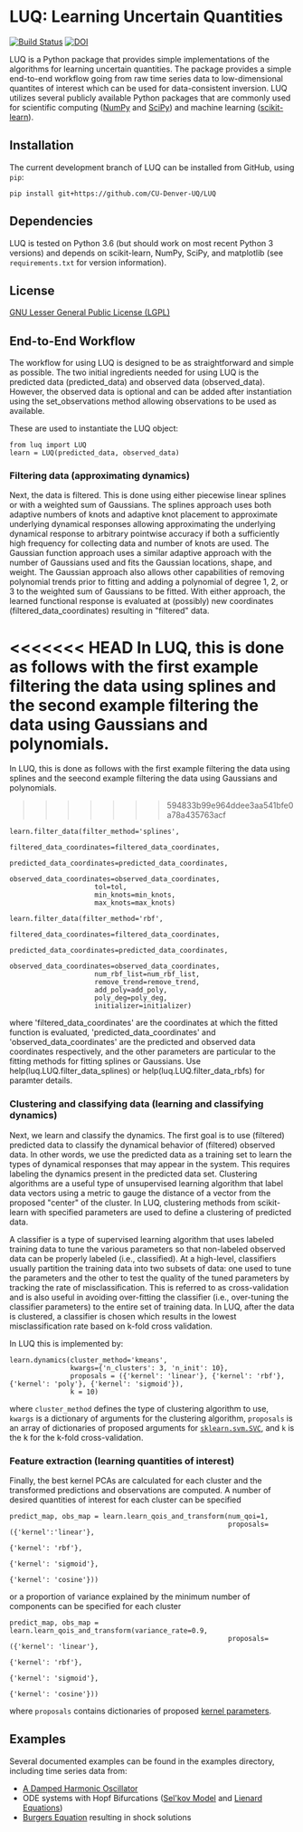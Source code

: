 # LUQ: Learning Uncertain Quantities

[![Build Status](https://travis-ci.org/CU-Denver-UQ/LUQ.svg?branch=master)](https://travis-ci.org/CU-Denver-UQ/LUQ) [![DOI](https://zenodo.org/badge/218807243.svg)](https://zenodo.org/badge/latestdoi/218807243)


LUQ is a Python package that provides simple implementations of the algorithms for learning uncertain quantities.
The package provides a simple end-to-end workflow going from raw time series data to low-dimensional quantites of interest which can be used for data-consistent inversion.
LUQ utilizes several publicly available Python packages that are commonly used for scientific computing ([NumPy](https://numpy.org/) and [SciPy](https://www.scipy.org/)) and machine learning ([scikit-learn](https://scikit-learn.org/)).

## Installation
The current development branch of LUQ can be installed from GitHub,  using ``pip``:

    pip install git+https://github.com/CU-Denver-UQ/LUQ
    
<!-- Another option is to clone the repository and install LUQ using
``python setup.py install`` -->

## Dependencies
LUQ is tested on Python 3.6 (but should work on most recent Python 3 versions) and depends on scikit-learn, NumPy, SciPy, and matplotlib (see ``requirements.txt`` for version information).

## License
[GNU Lesser General Public License (LGPL)](https://github.com/CU-Denver-UQ/LUQ/blob/master/LICENSE.txt)

## End-to-End Workflow
The workflow for using LUQ is designed to be as straightforward and simple as possible.
The two initial ingredients needed for using LUQ is the predicted data (predicted_data) and observed data (observed_data). However, the observed data is optional and can be added after instantiation using the set_observations method allowing observations to be used as available.

These are used to instantiate the LUQ object:

    from luq import LUQ
    learn = LUQ(predicted_data, observed_data)
    
### Filtering data (approximating dynamics)
Next, the data is filtered. This is done using either piecewise linear splines or with a weighted sum of Gaussians. The splines approach uses both adaptive numbers of knots and adaptive knot placement to approximate underlying dynamical responses allowing approximating the underlying dynamical response to arbitrary pointwise accuracy if both a sufficiently high frequency for collecting data and number of knots are used. The Gaussian function approach uses a similar adaptive approach with the number of Gaussians used and fits the Gaussian locations, shape, and weight. The Gaussian approach also allows other capabilities of removing polynomial trends prior to fitting and adding a polynomial of degree 1, 2, or 3 to the weighted sum of Gaussians to be fitted. With either approach, the learned functional response is evaluated at (possibly) new coordinates (filtered_data_coordinates) resulting in "filtered" data.

<<<<<<< HEAD
In LUQ, this is done as follows with the first example filtering the data using splines and the second example filtering the data using Gaussians and polynomials.
=======
In LUQ, this is done as follows with the first example filtering the data using splines and the seecond example filtering the data using Gaussians and polynomials.
>>>>>>> 594833b99e964ddee3aa541bfe0a78a435763acf

    learn.filter_data(filter_method='splines',
                         filtered_data_coordinates=filtered_data_coordinates,
                         predicted_data_coordinates=predicted_data_coordinates,
                         observed_data_coordinates=observed_data_coordinates,
                         tol=tol,
                         min_knots=min_knots,
                         max_knots=max_knots)
    
    learn.filter_data(filter_method='rbf',
                         filtered_data_coordinates=filtered_data_coordinates,
                         predicted_data_coordinates=predicted_data_coordinates,
                         observed_data_coordinates=observed_data_coordinates,
                         num_rbf_list=num_rbf_list,
                         remove_trend=remove_trend,
                         add_poly=add_poly,
                         poly_deg=poly_deg,
                         initializer=initializer)
                     
where 'filtered_data_coordinates' are the coordinates at which the fitted function is evaluated, 'predicted_data_coordinates' and 'observed_data_coordinates' are the predicted and observed data coordinates respectively, and the other parameters are particular to the fitting methods for fitting splines or Gaussians. Use help(luq.LUQ.filter_data_splines) or help(luq.LUQ.filter_data_rbfs) for paramter details.

### Clustering and classifying data (learning and classifying dynamics)
Next, we learn and classify the dynamics.
The first goal is to use (filtered) predicted data to classify the dynamical behavior of (filtered) observed data.
In other words, we use the predicted data as a training set to learn the types of dynamical responses that may appear in the system.
This requires labeling the dynamics present in the predicted data set.
Clustering algorithms are a useful type of unsupervised learning algorithm that label data vectors using a metric to gauge the distance of a vector from the proposed "center" of the cluster.
In LUQ, clustering methods from scikit-learn with specified parameters are used to define a clustering of predicted data.

A classifier is a type of supervised learning algorithm that uses labeled training data to tune the various parameters so that non-labeled observed data can be properly labeled (i.e., classified).
At a high-level, classifiers usually partition the training data into two subsets of data: one used to tune the parameters and the other to test the quality of the tuned parameters by tracking the rate of misclassification.
This is referred to as cross-validation and is also useful in avoiding over-fitting the classifier (i.e., over-tuning the classifier parameters) to the entire set of training data.
In LUQ, after the data is clustered, a classifier is chosen which results in the lowest misclassification rate based on k-fold cross validation.

In LUQ this is implemented by:

    learn.dynamics(cluster_method='kmeans',
                   kwargs={'n_clusters': 3, 'n_init': 10},
                   proposals = ({'kernel': 'linear'}, {'kernel': 'rbf'}, {'kernel': 'poly'}, {'kernel': 'sigmoid'}),
                   k = 10)
where `cluster_method` defines the type of clustering algorithm to use, `kwargs` is a dictionary of arguments for the clustering algorithm, `proposals` is an array of dictionaries of proposed arguments for [``sklearn.svm.SVC``](https://scikit-learn.org/stable/modules/generated/sklearn.svm.SVC.html), and `k` is the k for the k-fold cross-validation.

### Feature extraction (learning quantities of interest)
Finally, the best kernel PCAs are calculated for each cluster and the transformed predictions and observations are computed.
A number of desired quantities of interest for each cluster can be specified

    predict_map, obs_map = learn.learn_qois_and_transform(num_qoi=1,
                                                          proposals=({'kernel':'linear'}, 
                                                                     {'kernel': 'rbf'},
                                                                     {'kernel': 'sigmoid'}, 
                                                                     {'kernel': 'cosine'}))
                                                                                                                        
or a proportion of variance explained by the minimum number of components can be specified for each cluster

    predict_map, obs_map = learn.learn_qois_and_transform(variance_rate=0.9,
                                                          proposals=({'kernel': 'linear'}, 
                                                                     {'kernel': 'rbf'},
                                                                     {'kernel': 'sigmoid'}, 
                                                                     {'kernel': 'cosine'}))
                                                                     
where `proposals` contains dictionaries of proposed [kernel parameters](https://scikit-learn.org/stable/modules/generated/sklearn.decomposition.KernelPCA.html#sklearn.decomposition.KernelPCA).

## Examples
Several documented examples can be found in the examples directory, including time series data from:
* [A Damped Harmonic Oscillator](https://github.com/CU-Denver-UQ/LUQ/blob/master/examples/harmonic-oscillator/harmonic_oscillator.py)
* ODE systems with Hopf Bifurcations ([Sel'kov Model](https://github.com/CU-Denver-UQ/LUQ/blob/master/examples/selkov/selkov.py) and [Lienard Equations](https://github.com/CU-Denver-UQ/LUQ/blob/master/examples/lienard/lienard.py))
* [Burgers Equation](https://github.com/CU-Denver-UQ/LUQ/blob/master/examples/shock/burgers_shock.py) resulting in shock solutions

